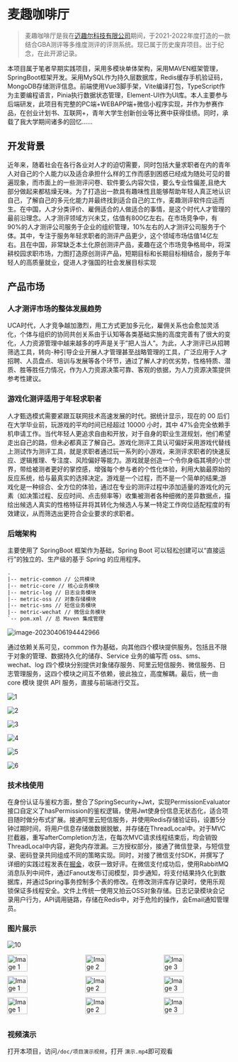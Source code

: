 # 麦趣咖啡厅

> 麦趣咖啡厅是我在[迈趣尔科技有限公司](http://www.maiquer.tech)期间，于2021-2022年度打造的一款结合GBA测评等多维度测评的评测系统。现已属于历史废弃项目。出于纪念，在此开源记录。

本项目属于笔者早期实践项目，采用多模块单体架构，采用MAVEN框架管理，SpringBoot框架开发。采用MySQL作为持久层数据库，Redis缓存手机验证码，MongoDB存储测评信息。前端使用Vue3脚手架，Vite编译打包，TypeScript作为主要编程语言，Pinia执行数据状态管理，Element-UI作为UI库。本人主要参与后端研发，此项目有完整的PC端+WEBAPP端+微信小程序实现，并作为参赛作品，在创业计划书、互联网+，青年大学生创新创业等比赛中获得佳绩。同时，承载了我大学期间诸多的回忆......

## 开发背景

近年来，随着社会在各行各业对人才的迫切需要，同时包括大量求职者在内的青年人对自己的个人能力以及适合承担什么样的工作而感到困惑已经成为随处可见的普遍现象，而市面上的一些测评问卷、软件要么内容欠佳，要么专业性偏差,且绝大部分做起来都枯燥无味。为了打造出一款具有趣味性且能够帮助年轻人真正地认识自己，了解自己的多元化能力并最终找到适合自己的工作，麦趣测评软件应运而生。在中国，人才分类评价、雇佣适合的人做适合的事情，是这个时代人才管理的最前沿理念。人才测评领域方兴未艾，估值有800亿左右。在市场竞争中，有90%的人才测评公司服务于企业的组织管理，10%左右的人才测评公司服务于个体。其中，专注于服务年轻求职者的测评产品更少，这个领域市场估值14亿左右。且在中国，非常缺乏本土化原创测评产品，麦趣在这个市场竞争格局中，将深耕校园求职市场，力图打造原创测评产品，短期目标和长期目标相结合，服务于年轻人的高质量就业，促进人才强国的社会发展目标实现

## 产品市场

### 人才测评市场的整体发展趋势

UCA时代，人才竞争越加激烈，用工方式更加多元化，雇佣关系也会愈加灵活化，个体与组织的协同共创关系由于认知等各类基础实施的高度完善有了很大的变化，人力资源管理中越来越多的呼声是关于”把人当人”。为此，人才测评已从招聘筛选工具，转向-种引导企业开展人才管理甚至战略管理的工具，广泛应用于人才招聘、人员盘点、培训与发展等各个环节，通过了解人才的优劣势，性格特质、潜质、胜等胜任力情况，作为人力资源决策可靠、客观的依据，为人力资源决策提供参考性建议。

### 游戏化测评适用于年轻求职者

人才甄选模式需要紧跟互联网技术高速发展的时代。据统计显示，现在的 00 后们在大学毕业前，玩游戏的平均时间已经超过 10000 小时，其中 47%会完全依赖手机申请工作。当代年轻人更追求自由和开放，对于自身的职业生涯规划，他们希望走出自己的路，但未必都真正了解自己。游戏化测评工具认可偏好采用游戏代替线上测试作为测评工具，就是求职者通过玩一系列的小游戏，来测评求职者的快速反应、逻辑推理、专注度、风险偏好等能力。游戏就是创造一个令你身临其境的小世界，带给被测者更好的掌控感，增强每个参与者的个性化体验，利用大脑最原始的反应系统，给与最真实的选择决定。游戏是一个过程，而不是一个简单的结果;游戏化是一种综合、全方位的体验，通过在专业的测评过程中添加适量的游戏化的元素（如决策过程、反应时间、点击频率等）收集被测者各种细微的差异数据点，描绘出候选人真实的性格特征井将其转化为候选人与某一特定工作岗位适配程度的有效建议，从而筛选出更符合企业要求的求职者。

### 后端架构

主要使用了 SpringBoot 框架作为基础，Spring Boot 可以轻松创建可以“直接运行”的独立的、生产级的基于 Spring 的应用程序。

~~~txt
.
|-- metric-common // 公共模块
|-- metric-core // 核心业务模块
|-- metric-log // 日志业务模块
|-- metric-oss // 对象存储模块
|-- metric-sms // 短信业务模块
|-- metric-wechat // 微信业务模块
`-- pom.xml // 总 Maven 集成管理
~~~

![image-20230406194442966](https://0-bit.oss-cn-beijing.aliyuncs.com/image-20230406194442966.png)

通过依赖关系可见，common 作为基础，向其他四个模块提供服务。包括且不限于对象的管理、数据持久化的储存、Service 业务的编写而 oss、sms、wechat、log 四个模块分别提供对象储存服务、阿里云短信服务、微信服务、日志管理服务，这四个模块之间互不依赖，彼此独立，高度解耦。最后，统一由 core 模块
提供 API 服务，直接与前端进行交互。

![1](https://0-bit.oss-cn-beijing.aliyuncs.com/1.png)

![2](https://0-bit.oss-cn-beijing.aliyuncs.com/2.png)

![3](https://0-bit.oss-cn-beijing.aliyuncs.com/3.png)

![4](https://0-bit.oss-cn-beijing.aliyuncs.com/4.png)

![5](https://0-bit.oss-cn-beijing.aliyuncs.com/5.png)

![6](https://0-bit.oss-cn-beijing.aliyuncs.com/6.png)

### 技术栈使用

在身份认证与鉴权方面，整合了SpringSecurity+Jwt，实现PermissionEvaluator接口自定义了hasPermission的鉴权逻辑，使用Jwt使身份信息无状态化，适合项目随时做分布式扩展。接通阿里云短信服务，并使用Redis存储验证码，设置5分钟过期时间，将用户信息存储做数据脱敏，并存储在ThreadLocal中。对于MVC拦截器，重写afterCompletion方法，在每次MVC请求线程结束后，均会销毁ThreadLocal中内容，避免内存泄漏。三方授权部分，接通了微信登录，与短信登录、密码登录共同组成不同的策略实现。同时，对接了微信支付SDK，并撰写了详细的实践过程发表在[掘金](https://juejin.cn/post/7073770349435256869)，收获一致好评。在微信支付成功后，使用RabbitMQ消息队列中间件，通过Fanout发布订阅模型，异步通知，将支付结果持久化到数据库，并通过Spring事务控制多个表的修改。在修改测评库存记录时，使用乐观锁保证多线程安全。文件上传统一使用又拍云OSS对象存储。日志记录模块会记录用户行为，API调用链路，存储在Redis中，对于危险的操作，会Email通知管理员。

### 图片展示

![10](https://0-bit.oss-cn-beijing.aliyuncs.com/10.png)

<div style="display: flex; flex-wrap: wrap; justify-content: space-between;">
  <img src="https://0-bit.oss-cn-beijing.aliyuncs.com/8.jpg" alt="Image 1" style="width: 30%; margin-bottom: 10px;">
  <img src="https://0-bit.oss-cn-beijing.aliyuncs.com/9.jpg" alt="Image 2" style="width: 30%; margin-bottom: 10px;">
  <img src="https://0-bit.oss-cn-beijing.aliyuncs.com/11.png" alt="Image 3" style="width: 30%; margin-bottom: 10px;">
</div>
<div style="display: flex; flex-wrap: wrap; justify-content: space-between;">
  <img src="https://0-bit.oss-cn-beijing.aliyuncs.com/12.png" alt="Image 1" style="width: 30%; margin-bottom: 10px;">
  <img src="https://0-bit.oss-cn-beijing.aliyuncs.com/13.jpg" alt="Image 2" style="width: 30%; margin-bottom: 10px;">
  <img src="https://0-bit.oss-cn-beijing.aliyuncs.com/14.png" alt="Image 3" style="width: 30%; margin-bottom: 10px;">
</div>
<div style="display: flex; flex-wrap: wrap; justify-content: space-between;">
  <img src="https://0-bit.oss-cn-beijing.aliyuncs.com/15.png" alt="Image 1" style="width: 30%; margin-bottom: 10px;">
  <img src="https://0-bit.oss-cn-beijing.aliyuncs.com/16.png" alt="Image 2" style="width: 30%; margin-bottom: 10px;">
  <img src="https://0-bit.oss-cn-beijing.aliyuncs.com/17.png" alt="Image 3" style="width: 30%; margin-bottom: 10px;">
</div>

### 视频演示

打开本项目，访问`/doc/项目演示视频`，打开 `演示.mp4`即可观看